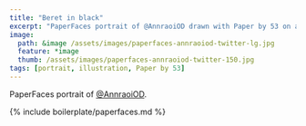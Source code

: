 ```yaml
---
title: "Beret in black"
excerpt: "PaperFaces portrait of @AnnraoiOD drawn with Paper by 53 on an iPad."
image: 
  path: &image /assets/images/paperfaces-annraoiod-twitter-lg.jpg 
  feature: *image
  thumb: /assets/images/paperfaces-annraoiod-twitter-150.jpg
tags: [portrait, illustration, Paper by 53]
---
```


PaperFaces portrait of [@AnnraoiOD](http://twitter.com/AnnraoiOD).

{% include boilerplate/paperfaces.md %}